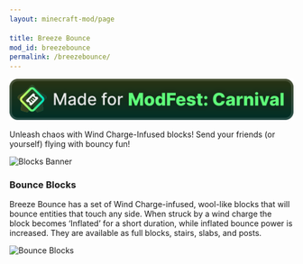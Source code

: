 ```yaml
---
layout: minecraft-mod/page

title: Breeze Bounce
mod_id: breezebounce
permalink: /breezebounce/
---
```


[![Modfest Carnival](https://raw.githubusercontent.com/ModFest/art/v2/badge/svg/carnival/compact.svg)](https://modfest.net/carnival)

Unleash chaos with Wind Charge-Infused blocks! Send your friends (or yourself) flying with bouncy fun! 

![Blocks Banner](https://i.imgur.com/Od5GW2P.png)

### **Bounce Blocks**

Breeze Bounce has a set of Wind Charge-infused, wool-like blocks that will bounce entities that touch any side. When struck by a wind charge the block becomes ‘Inflated’ for a short duration, while inflated bounce power is increased. They are available as full blocks, stairs, slabs, and posts. 
   
![Bounce Blocks](https://i.imgur.com/9tb0JN4.gif)